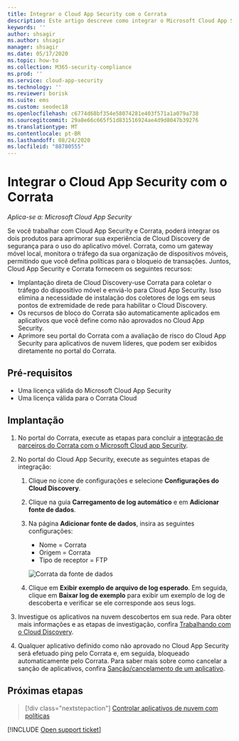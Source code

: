 ```yaml
---
title: Integrar o Cloud App Security com o Corrata
description: Este artigo descreve como integrar o Microsoft Cloud App Security com o Corrata para Cloud Discovery contínuo e o bloqueio automatizado de aplicativos não aprovados.
keywords: ''
author: shsagir
ms.author: shsagir
manager: shsagir
ms.date: 05/17/2020
ms.topic: how-to
ms.collection: M365-security-compliance
ms.prod: ''
ms.service: cloud-app-security
ms.technology: ''
ms.reviewer: borisk
ms.suite: ems
ms.custom: seodec18
ms.openlocfilehash: c6774d68bf354e58074281e403f571a1a079a738
ms.sourcegitcommit: 29a8e66c665f51d831516924ae4d9d8047b39276
ms.translationtype: MT
ms.contentlocale: pt-BR
ms.lasthandoff: 08/24/2020
ms.locfileid: "88780555"
---
```

# <a name="integrate-cloud-app-security-with-corrata"></a>Integrar o Cloud App Security com o Corrata

*Aplica-se a: Microsoft Cloud App Security*

Se você trabalhar com Cloud App Security e Corrata, poderá integrar os dois produtos para aprimorar sua experiência de Cloud Discovery de segurança para o uso do aplicativo móvel. Corrata, como um gateway móvel local, monitora o tráfego da sua organização de dispositivos móveis, permitindo que você defina políticas para o bloqueio de transações. Juntos, Cloud App Security e Corrata fornecem os seguintes recursos:

- Implantação direta de Cloud Discovery-use Corrata para coletar o tráfego do dispositivo móvel e enviá-lo para Cloud App Security. Isso elimina a necessidade de instalação dos coletores de logs em seus pontos de extremidade de rede para habilitar o Cloud Discovery.
- Os recursos de bloco do Corrata são automaticamente aplicados em aplicativos que você define como não aprovados no Cloud App Security.
- Aprimore seu portal do Corrata com a avaliação de risco do Cloud App Security para aplicativos de nuvem líderes, que podem ser exibidos diretamente no portal do Corrata.

## <a name="prerequisites"></a>Pré-requisitos

- Uma licença válida do Microsoft Cloud App Security
- Uma licença válida para o Corrata Cloud

## <a name="deployment"></a>Implantação

1. No portal do Corrata, execute as etapas para concluir a [integração de parceiros do Corrata com o Microsoft Cloud app Security](https://corrata.com/microsoft-mcas-onboarding).
2. No portal do Cloud App Security, execute as seguintes etapas de integração:
    1. Clique no ícone de configurações e selecione **Configurações do Cloud Discovery**.
    2. Clique na guia **Carregamento de log automático** e em **Adicionar fonte de dados**.
    3. Na página **Adicionar fonte de dados**, insira as seguintes configurações:

        - Nome = Corrata
        - Origem = Corrata
        - Tipo de receptor = FTP

        ![Corrata da fonte de dados](media/data-source-corrata.png)

    4. Clique em **Exibir exemplo de arquivo de log esperado**. Em seguida, clique em **Baixar log de exemplo** para exibir um exemplo de log de descoberta e verificar se ele corresponde aos seus logs.

3. Investigue os aplicativos na nuvem descobertos em sua rede. Para obter mais informações e as etapas de investigação, confira [Trabalhando com o Cloud Discovery](working-with-cloud-discovery-data.md).

4. Qualquer aplicativo definido como não aprovado no Cloud App Security será efetuado ping pelo Corrata e, em seguida, bloqueado automaticamente pelo Corrata. Para saber mais sobre como cancelar a sanção de aplicativos, confira [Sanção/cancelamento de um aplicativo](governance-discovery.md#BKMK_SanctionApp).

## <a name="next-steps"></a>Próximas etapas

> [!div class="nextstepaction"]
> [Controlar aplicativos de nuvem com políticas](control-cloud-apps-with-policies.md)

[!INCLUDE [Open support ticket](includes/support.md)]
